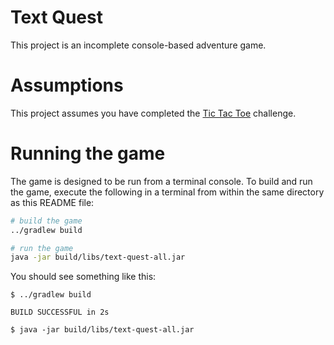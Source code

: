 # Text Quest

This project is an incomplete console-based adventure game. 

# Assumptions

This project assumes you have completed the [Tic Tac Toe](../tic-tac-toe/)
challenge.

# Running the game

The game is designed to be run from a terminal console. To build and run the game, execute the
following in a terminal from within the same directory as this README file:

```sh
# build the game
../gradlew build

# run the game
java -jar build/libs/text-quest-all.jar
```

You should see something like this:

```
$ ../gradlew build

BUILD SUCCESSFUL in 2s

$ java -jar build/libs/text-quest-all.jar

```

